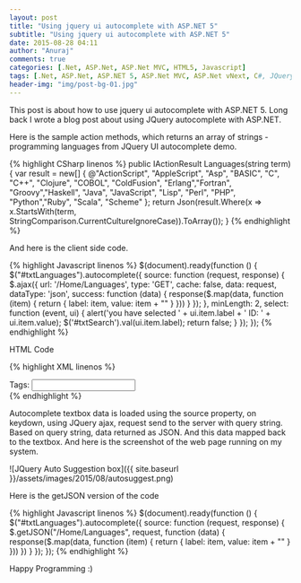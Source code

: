 ```yaml
---
layout: post
title: "Using jquery ui autocomplete with ASP.NET 5"
subtitle: "Using jquery ui autocomplete with ASP.NET 5"
date: 2015-08-28 04:11
author: "Anuraj"
comments: true
categories: [.Net, ASP.Net, ASP.Net MVC, HTML5, Javascript]
tags: [.Net, ASP.Net, ASP.NET 5, ASP.Net MVC, ASP.Net vNext, C#, JQuery, JQuery AutoSuggest]
header-img: "img/post-bg-01.jpg"
---
```

This post is about how to use jquery ui autocomplete with ASP.NET 5. Long back I wrote a blog post about using JQuery autocomplete with ASP.NET. 

Here is the sample action methods, which returns an array of strings - programming languages from JQuery UI autocomplete demo.

{% highlight CSharp linenos %}
public IActionResult Languages(string term)
{
    var result = new[] { @"ActionScript", "AppleScript", "Asp", "BASIC", "C", "C++",
    "Clojure", "COBOL", "ColdFusion", "Erlang","Fortran", "Groovy","Haskell",
    "Java", "JavaScript", "Lisp", "Perl", "PHP", "Python","Ruby", "Scala", "Scheme" };
    return Json(result.Where(x => 
        x.StartsWith(term, StringComparison.CurrentCultureIgnoreCase)).ToArray());
}
{% endhighlight %}

And here is the client side code.

{% highlight Javascript linenos %}
$(document).ready(function () {
    $("#txtLanguages").autocomplete({
        source: function (request, response) {
               $.ajax({
                   url: '/Home/Languages',
                   type: 'GET',
                   cache: false,
                   data: request,
                   dataType: 'json',
                   success: function (data) {
                    response($.map(data, function (item) {
                        return {
                            label: item,
                            value: item + ""
                        }
                    }))
                   }
               });
           },
           minLength: 2,
           select: function (event, ui) {
               alert('you have selected ' + ui.item.label + ' ID: ' + ui.item.value);
               $('#txtSearch').val(ui.item.label);
               return false;
           }
    });
});
{% endhighlight %}

HTML Code

{% highlight XML linenos %}
<div class="ui-widget">
    <label for="tags">Tags: </label>
    <input type="text" ID="txtLanguages" />
</div>
{% endhighlight %}

Autocomplete textbox data is loaded using the source property, on keydown, using JQuery ajax, request send to the server with query string. Based on query string, data returned as JSON. And this data mapped back to the textbox. And here is the screenshot of the web page running on my system.

![JQuery Auto Suggestion box]({{ site.baseurl }}/assets/images/2015/08/autosuggest.png)

Here is the getJSON version of the code

{% highlight Javascript linenos %}
$(document).ready(function () {
    $("#txtLanguages").autocomplete({
        source: function (request, response) {
            $.getJSON("/Home/Languages", request, function (data) {
                response($.map(data, function (item) {
                    return {
                        label: item,
                        value: item + ""
                    }
                }))
            })
        }
    });
});
{% endhighlight %}

Happy Programming :)
